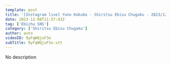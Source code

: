 ```yaml
---
template: post
title: '[Instagram live] Yuno Kokubo - Shiritsu Ebisu Chugaku - 2023/12/08'
date: 2023-12-08T11:57:43Z
tag: ['Ebichu SNS']
category: ['Shiritsu Ebisu Chugaku']
author: auto 
videoID: 9yFqWQjuF3o
subTitle: 9yFqWQjuF3o.vtt
---
```

No description